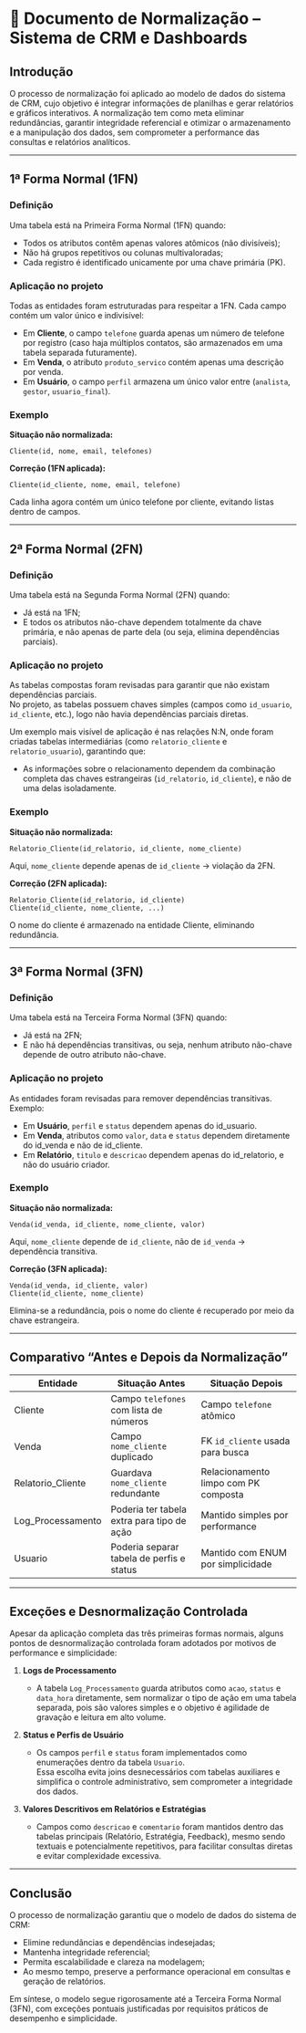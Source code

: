 # 🧩 Documento de Normalização – Sistema de CRM e Dashboards

## Introdução
O processo de normalização foi aplicado ao modelo de dados do sistema de CRM, cujo objetivo é integrar informações de planilhas e gerar relatórios e gráficos interativos. A normalização tem como meta eliminar redundâncias, garantir integridade referencial e otimizar o armazenamento e a manipulação dos dados, sem comprometer a performance das consultas e relatórios analíticos.

---

## 1ª Forma Normal (1FN)

### Definição
Uma tabela está na Primeira Forma Normal (1FN) quando:
- Todos os atributos contêm apenas valores atômicos (não divisíveis);
- Não há grupos repetitivos ou colunas multivaloradas;
- Cada registro é identificado unicamente por uma chave primária (PK).

### Aplicação no projeto
Todas as entidades foram estruturadas para respeitar a 1FN. Cada campo contém um valor único e indivisível:
- Em **Cliente**, o campo `telefone` guarda apenas um número de telefone por registro (caso haja múltiplos contatos, são armazenados em uma tabela separada futuramente).
- Em **Venda**, o atributo `produto_servico` contém apenas uma descrição por venda.
- Em **Usuário**, o campo `perfil` armazena um único valor entre (`analista`, `gestor`, `usuario_final`).

### Exemplo
**Situação não normalizada:**
```
Cliente(id, nome, email, telefones)
```
**Correção (1FN aplicada):**
```
Cliente(id_cliente, nome, email, telefone)
```
Cada linha agora contém um único telefone por cliente, evitando listas dentro de campos.

---

## 2ª Forma Normal (2FN)

### Definição
Uma tabela está na Segunda Forma Normal (2FN) quando:
- Já está na 1FN;
- E todos os atributos não-chave dependem totalmente da chave primária, e não apenas de parte dela (ou seja, elimina dependências parciais).

### Aplicação no projeto
As tabelas compostas foram revisadas para garantir que não existam dependências parciais.  
No projeto, as tabelas possuem chaves simples (campos como `id_usuario`, `id_cliente`, etc.), logo não havia dependências parciais diretas.  

Um exemplo mais visível de aplicação é nas relações N:N, onde foram criadas tabelas intermediárias (como `relatorio_cliente` e `relatorio_usuario`), garantindo que:
- As informações sobre o relacionamento dependem da combinação completa das chaves estrangeiras (`id_relatorio`, `id_cliente`), e não de uma delas isoladamente.

### Exemplo
**Situação não normalizada:**
```
Relatorio_Cliente(id_relatorio, id_cliente, nome_cliente)
```
Aqui, `nome_cliente` depende apenas de `id_cliente` → violação da 2FN.

**Correção (2FN aplicada):**
```
Relatorio_Cliente(id_relatorio, id_cliente)
Cliente(id_cliente, nome_cliente, ...)
```
O nome do cliente é armazenado na entidade Cliente, eliminando redundância.

---

## 3ª Forma Normal (3FN)

### Definição
Uma tabela está na Terceira Forma Normal (3FN) quando:
- Já está na 2FN;
- E não há dependências transitivas, ou seja, nenhum atributo não-chave depende de outro atributo não-chave.

### Aplicação no projeto
As entidades foram revisadas para remover dependências transitivas.  
Exemplo:
- Em **Usuário**, `perfil` e `status` dependem apenas do id_usuario.
- Em **Venda**, atributos como `valor`, `data` e `status` dependem diretamente do id_venda e não de id_cliente.
- Em **Relatório**, `titulo` e `descricao` dependem apenas do id_relatorio, e não do usuário criador.

### Exemplo
**Situação não normalizada:**
```
Venda(id_venda, id_cliente, nome_cliente, valor)
```
Aqui, `nome_cliente` depende de `id_cliente`, não de `id_venda` → dependência transitiva.

**Correção (3FN aplicada):**
```
Venda(id_venda, id_cliente, valor)
Cliente(id_cliente, nome_cliente)
```
Elimina-se a redundância, pois o nome do cliente é recuperado por meio da chave estrangeira.

---

## Comparativo “Antes e Depois da Normalização”

| Entidade | Situação Antes | Situação Depois |
|-----------|----------------|----------------|
| Cliente | Campo `telefones` com lista de números | Campo `telefone` atômico |
| Venda | Campo `nome_cliente` duplicado | FK `id_cliente` usada para busca |
| Relatorio_Cliente | Guardava `nome_cliente` redundante | Relacionamento limpo com PK composta |
| Log_Processamento | Poderia ter tabela extra para tipo de ação | Mantido simples por performance |
| Usuario | Poderia separar tabela de perfis e status | Mantido com ENUM por simplicidade |

---

## Exceções e Desnormalização Controlada

Apesar da aplicação completa das três primeiras formas normais, alguns pontos de desnormalização controlada foram adotados por motivos de performance e simplicidade:

1. **Logs de Processamento**  
   - A tabela `Log_Processamento` guarda atributos como `acao`, `status` e `data_hora` diretamente, sem normalizar o tipo de ação em uma tabela separada, pois são valores simples e o objetivo é agilidade de gravação e leitura em alto volume.

2. **Status e Perfis de Usuário**  
   - Os campos `perfil` e `status` foram implementados como enumerações dentro da tabela `Usuario`.  
     Essa escolha evita joins desnecessários com tabelas auxiliares e simplifica o controle administrativo, sem comprometer a integridade dos dados.

3. **Valores Descritivos em Relatórios e Estratégias**  
   - Campos como `descricao` e `comentario` foram mantidos dentro das tabelas principais (Relatório, Estratégia, Feedback), mesmo sendo textuais e potencialmente repetitivos, para facilitar consultas diretas e evitar complexidade excessiva.

---

## Conclusão
O processo de normalização garantiu que o modelo de dados do sistema de CRM:
- Elimine redundâncias e dependências indesejadas;
- Mantenha integridade referencial;
- Permita escalabilidade e clareza na modelagem;
- Ao mesmo tempo, preserve a performance operacional em consultas e geração de relatórios.

Em síntese, o modelo segue rigorosamente até a Terceira Forma Normal (3FN), com exceções pontuais justificadas por requisitos práticos de desempenho e simplicidade.
